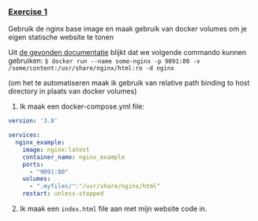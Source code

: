 ### [Exercise 1](https://kuleuven-diepenbeek.github.io/cloud-course/applicatiecolleges/docker_basics/#exercise-1)

Gebruik de nginx base image en maak gebruik van docker volumes om je eigen statische website te tonen

Uit [de gevonden documentatie](https://hub.docker.com/_/nginx) blijkt dat we volgende commando kunnen gebruiken: `$ docker run --name some-nginx -p 9091:80 -v /some/content:/usr/share/nginx/html:ro -d nginx`

(om het te automatiseren maak ik gebruik van relative path binding to host directory in plaats van docker volumes)

1. Ik maak een docker-compose.yml file:
```yml
version: '3.8'

services:
  nginx_example:
    image: nginx:latest
    container_name: nginx_example
    ports:
      - "9091:80"
    volumes:
      - ".myfiles/":"/usr/share/nginx/html"
    restart: unless-stopped

```
2. Ik maak een `index.html` file aan met mijn website code in.